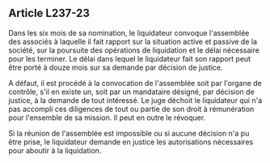 Article L237-23
----
Dans les six mois de sa nomination, le liquidateur convoque l'assemblée des
associés à laquelle il fait rapport sur la situation active et passive de la
société, sur la poursuite des opérations de liquidation et le délai nécessaire
pour les terminer. Le délai dans lequel le liquidateur fait son rapport peut
être porté à douze mois sur sa demande par décision de justice.

A défaut, il est procédé à la convocation de l'assemblée soit par l'organe de
contrôle, s'il en existe un, soit par un mandataire désigné, par décision de
justice, à la demande de tout intéressé. Le juge déchoit le liquidateur qui n'a
pas accompli ces diligences de tout ou partie de son droit à rémunération pour
l'ensemble de sa mission. Il peut en outre le révoquer.

Si la réunion de l'assemblée est impossible ou si aucune décision n'a pu être
prise, le liquidateur demande en justice les autorisations nécessaires pour
aboutir à la liquidation.
